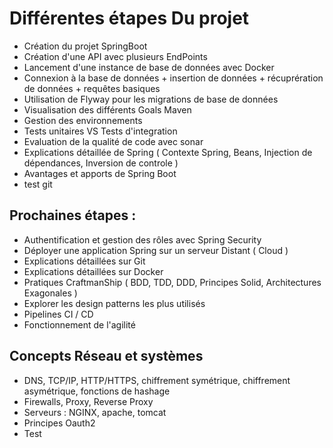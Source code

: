 # Différentes étapes Du projet

- Création du projet SpringBoot
- Création d'une API avec plusieurs EndPoints
- Lancement d'une instance de base de données avec Docker
- Connexion à la base de données + insertion de données + récuprération de données + requêtes basiques
- Utilisation de Flyway pour les migrations de base de données
- Visualisation des différents Goals Maven
- Gestion des environnements
- Tests unitaires VS Tests d'integration
- Evaluation de la qualité de code avec sonar
- Explications détaillée de Spring ( Contexte Spring, Beans, Injection de dépendances, Inversion de controle )
- Avantages et apports de Spring Boot
- test git

## Prochaines étapes :

- Authentification et gestion des rôles avec Spring Security
- Déployer une application Spring sur un serveur Distant ( Cloud )
- Explications détaillées sur Git
- Explications détaillées sur Docker
- Pratiques CraftmanShip ( BDD, TDD, DDD, Principes Solid, Architectures Exagonales )
- Explorer les design patterns les plus utilisés
- Pipelines CI / CD
- Fonctionnement de l'agilité



## Concepts Réseau et systèmes
 - DNS, TCP/IP, HTTP/HTTPS, chiffrement symétrique, chiffrement asymétrique, fonctions de hashage
 - Firewalls, Proxy, Reverse Proxy
 - Serveurs : NGINX, apache, tomcat
 - Principes Oauth2
 - Test



